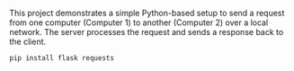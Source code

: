 This project demonstrates a simple Python-based setup to send a request from one computer (Computer 1) to another (Computer 2) over a local network. The server processes the request and sends a response back to the client.

```
pip install flask requests
```
